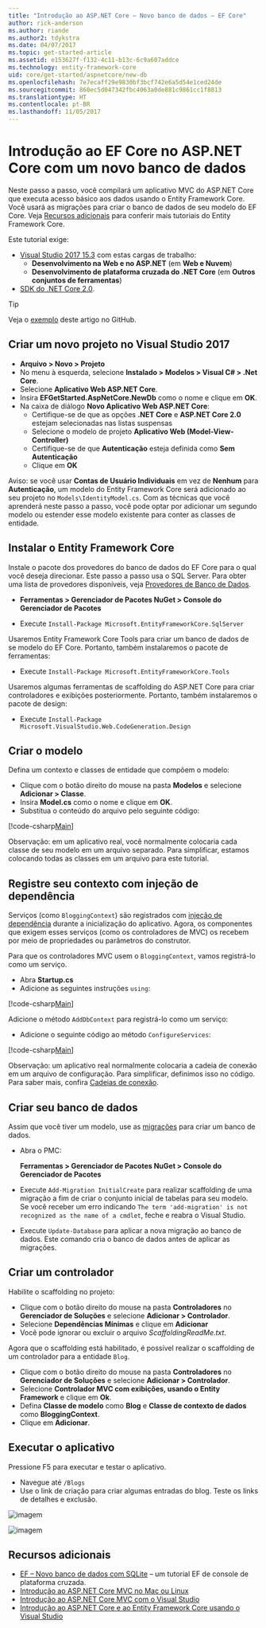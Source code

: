 ```yaml
---
title: "Introdução ao ASP.NET Core – Novo banco de dados – EF Core"
author: rick-anderson
ms.author: riande
ms.author2: tdykstra
ms.date: 04/07/2017
ms.topic: get-started-article
ms.assetid: e153627f-f132-4c11-b13c-6c9a607addce
ms.technology: entity-framework-core
uid: core/get-started/aspnetcore/new-db
ms.openlocfilehash: 7e7ecaff29e9830bf3bcf742e6a5d54e1ced24de
ms.sourcegitcommit: 860ec5d047342fbc4063a0de881c9861cc1f8813
ms.translationtype: HT
ms.contentlocale: pt-BR
ms.lasthandoff: 11/05/2017
---
```

# <a name="getting-started-with-ef-core-on-aspnet-core-with-a-new-database"></a>Introdução ao EF Core no ASP.NET Core com um novo banco de dados

Neste passo a passo, você compilará um aplicativo MVC do ASP.NET Core que executa acesso básico aos dados usando o Entity Framework Core. Você usará as migrações para criar o banco de dados de seu modelo do EF Core. Veja [Recursos adicionais](#additional-resources) para conferir mais tutoriais do Entity Framework Core.

Este tutorial exige:
* [Visual Studio 2017 15.3](https://www.visualstudio.com/downloads/) com estas cargas de trabalho:
  * **Desenvolvimento na Web e no ASP.NET** (em **Web e Nuvem**)
  * **Desenvolvimento de plataforma cruzada do .NET Core** (em **Outros conjuntos de ferramentas**)
* [SDK do .NET Core 2.0](https://www.microsoft.com/net/download/core).

> [!TIP]  
> Veja o [exemplo](https://github.com/aspnet/EntityFramework.Docs/tree/master/samples/core/GetStarted/AspNetCore/EFGetStarted.AspNetCore.NewDb) deste artigo no GitHub.

## <a name="create-a-new-project-in-visual-studio-2017"></a>Criar um novo projeto no Visual Studio 2017

* **Arquivo > Novo > Projeto**
* No menu à esquerda, selecione **Instalado > Modelos > Visual C# > .Net Core**.
* Selecione **Aplicativo Web ASP.NET Core**.
* Insira **EFGetStarted.AspNetCore.NewDb** como o nome e clique em **OK**.
* Na caixa de diálogo **Novo Aplicativo Web ASP.NET Core**:
  * Certifique-se de que as opções **.NET Core** e **ASP.NET Core 2.0** estejam selecionadas nas listas suspensas
  * Selecione o modelo de projeto **Aplicativo Web (Model-View-Controller)**
  * Certifique-se de que **Autenticação** esteja definida como **Sem Autenticação**
  * Clique em **OK**

Aviso: se você usar **Contas de Usuário Individuais** em vez de **Nenhum** para **Autenticação**, um modelo do Entity Framework Core será adicionado ao seu projeto no `Models\IdentityModel.cs`. Com as técnicas que você aprenderá neste passo a passo, você pode optar por adicionar um segundo modelo ou estender esse modelo existente para conter as classes de entidade.

## <a name="install-entity-framework-core"></a>Instalar o Entity Framework Core

Instale o pacote dos provedores do banco de dados do EF Core para o qual você deseja direcionar. Este passo a passo usa o SQL Server. Para obter uma lista de provedores disponíveis, veja [Provedores de Banco de Dados](../../providers/index.md).

* **Ferramentas > Gerenciador de Pacotes NuGet > Console do Gerenciador de Pacotes**

* Execute `Install-Package Microsoft.EntityFrameworkCore.SqlServer`

Usaremos Entity Framework Core Tools para criar um banco de dados de se modelo do EF Core. Portanto, também instalaremos o pacote de ferramentas:

* Execute `Install-Package Microsoft.EntityFrameworkCore.Tools`

Usaremos algumas ferramentas de scaffolding do ASP.NET Core para criar controladores e exibições posteriormente. Portanto, também instalaremos o pacote de design:

* Execute `Install-Package Microsoft.VisualStudio.Web.CodeGeneration.Design`

## <a name="create-the-model"></a>Criar o modelo

Defina um contexto e classes de entidade que compõem o modelo:

* Clique com o botão direito do mouse na pasta **Modelos** e selecione **Adicionar > Classe**.
* Insira **Model.cs** como o nome e clique em **OK**.
* Substitua o conteúdo do arquivo pelo seguinte código:

 [!code-csharp[Main](../../../../samples/core/GetStarted/AspNetCore/EFGetStarted.AspNetCore.NewDb/Models/Model.cs)]

Observação: em um aplicativo real, você normalmente colocaria cada classe de seu modelo em um arquivo separado. Para simplificar, estamos colocando todas as classes em um arquivo para este tutorial.

## <a name="register-your-context-with-dependency-injection"></a>Registre seu contexto com injeção de dependência

Serviços (como `BloggingContext`) são registrados com [injeção de dependência](http://docs.asp.net/en/latest/fundamentals/dependency-injection.html) durante a inicialização do aplicativo. Agora, os componentes que exigem esses serviços (como os controladores de MVC) os recebem por meio de propriedades ou parâmetros do construtor.

Para que os controladores MVC usem o `BloggingContext`, vamos registrá-lo como um serviço.

* Abra **Startup.cs**
* Adicione as seguintes instruções `using`:

 [!code-csharp[Main](../../../../samples/core/GetStarted/AspNetCore/EFGetStarted.AspNetCore.NewDb/Startup.cs#AddedUsings)]

Adicione o método `AddDbContext` para registrá-lo como um serviço:

* Adicione o seguinte código ao método `ConfigureServices`:

 [!code-csharp[Main](../../../../samples/core/GetStarted/AspNetCore/EFGetStarted.AspNetCore.NewDb/Startup.cs?name=ConfigureServices&highlight=7-8)]

Observação: um aplicativo real normalmente colocaria a cadeia de conexão em um arquivo de configuração. Para simplificar, definimos isso no código. Para saber mais, confira [Cadeias de conexão](../../miscellaneous/connection-strings.md).

## <a name="create-your-database"></a>Criar seu banco de dados

Assim que você tiver um modelo, use as [migrações](https://docs.microsoft.com/aspnet/core/data/ef-mvc/migrations#introduction-to-migrations) para criar um banco de dados.

* Abra o PMC:

  **Ferramentas > Gerenciador de Pacotes NuGet > Console do Gerenciador de Pacotes**
* Execute `Add-Migration InitialCreate` para realizar scaffolding de uma migração a fim de criar o conjunto inicial de tabelas para seu modelo. Se você receber um erro indicando `The term 'add-migration' is not recognized as the name of a cmdlet`, feche e reabra o Visual Studio.
* Execute `Update-Database` para aplicar a nova migração ao banco de dados. Este comando cria o banco de dados antes de aplicar as migrações.

## <a name="create-a-controller"></a>Criar um controlador

Habilite o scaffolding no projeto:

* Clique com o botão direito do mouse na pasta **Controladores** no **Gerenciador de Soluções** e selecione **Adicionar > Controlador**.
* Selecione **Dependências Mínimas** e clique em **Adicionar**
* Você pode ignorar ou excluir o arquivo *ScaffoldingReadMe.txt*.

Agora que o scaffolding está habilitado, é possível realizar o scaffolding de um controlador para a entidade `Blog`.

* Clique com o botão direito do mouse na pasta **Controladores** no **Gerenciador de Soluções** e selecione **Adicionar > Controlador**.
* Selecione **Controlador MVC com exibições, usando o Entity Framework** e clique em **Ok**.
* Defina **Classe de modelo** como **Blog** e **Classe de contexto de dados** como **BloggingContext**.
* Clique em **Adicionar**.


## <a name="run-the-application"></a>Executar o aplicativo

Pressione F5 para executar e testar o aplicativo.

* Navegue até `/Blogs`
* Use o link de criação para criar algumas entradas do blog. Teste os links de detalhes e exclusão.

![imagem](_static/create.png)

![imagem](_static/index-new-db.png)

## <a name="additional-resources"></a>Recursos adicionais

* [EF – Novo banco de dados com SQLite](xref:core/get-started/netcore/new-db-sqlite) – um tutorial EF de console de plataforma cruzada.
* [Introdução ao ASP.NET Core MVC no Mac ou Linux](https://docs.microsoft.com/aspnet/core/tutorials/first-mvc-app-xplat/index)
* [Introdução ao ASP.NET Core MVC com o Visual Studio](https://docs.microsoft.com/aspnet/core/tutorials/first-mvc-app/index)
* [Introdução ao ASP.NET Core e ao Entity Framework Core usando o Visual Studio](https://docs.microsoft.com/aspnet/core/data/ef-mvc/index)
